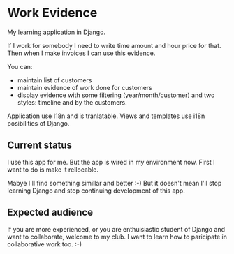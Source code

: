 Work Evidence
=========

My learning application in Django.

If I work for somebody I need to write time amount and hour price for that. Then when I make invoices I can use this evidence.

You can:
* maintain list of customers
* maintain evidence of work done for customers
* display evidence with some filtering (year/month/customer) and two styles: timeline and by the customers.

Application use I18n and is tranlatable. Views and templates use i18n posibilities of Django.


Current status
--------------

I use this app for me. But the app is wired in my environment now. First I want to do is make it rellocable.

Mabye I'll find something simillar and better :-) But it doesn't mean I'll stop learning Django and stop continuing development of this app.


Expected audience
-----------------

If you are more experienced, or you are enthuisiastic student of Django and want to collaborate, welcome to my club. I want to learn how to paricipate in collaborative work too. :-)
